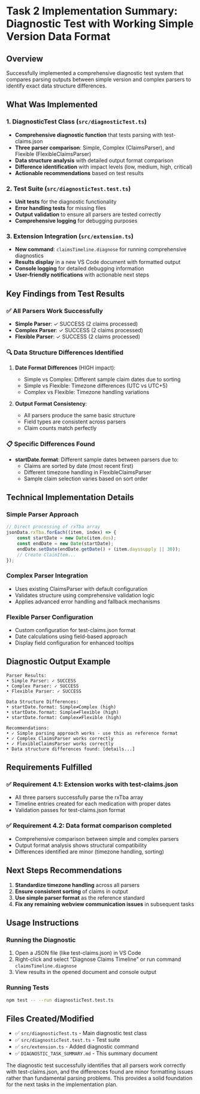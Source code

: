 # Task 2 Implementation Summary: Diagnostic Test with Working Simple Version Data Format

## Overview
Successfully implemented a comprehensive diagnostic test system that compares parsing outputs between simple version and complex parsers to identify exact data structure differences.

## What Was Implemented

### 1. DiagnosticTest Class (`src/diagnosticTest.ts`)
- **Comprehensive diagnostic function** that tests parsing with test-claims.json
- **Three parser comparison**: Simple, Complex (ClaimsParser), and Flexible (FlexibleClaimsParser)
- **Data structure analysis** with detailed output format comparison
- **Difference identification** with impact levels (low, medium, high, critical)
- **Actionable recommendations** based on test results

### 2. Test Suite (`src/diagnosticTest.test.ts`)
- **Unit tests** for the diagnostic functionality
- **Error handling tests** for missing files
- **Output validation** to ensure all parsers are tested correctly
- **Comprehensive logging** for debugging purposes

### 3. Extension Integration (`src/extension.ts`)
- **New command**: `claimsTimeline.diagnose` for running comprehensive diagnostics
- **Results display** in a new VS Code document with formatted output
- **Console logging** for detailed debugging information
- **User-friendly notifications** with actionable next steps

## Key Findings from Test Results

### ✅ All Parsers Work Successfully
- **Simple Parser**: ✓ SUCCESS (2 claims processed)
- **Complex Parser**: ✓ SUCCESS (2 claims processed) 
- **Flexible Parser**: ✓ SUCCESS (2 claims processed)

### 🔍 Data Structure Differences Identified
1. **Date Format Differences** (HIGH impact):
   - Simple vs Complex: Different sample claim dates due to sorting
   - Simple vs Flexible: Timezone differences (UTC vs UTC+5)
   - Complex vs Flexible: Timezone handling variations

2. **Output Format Consistency**:
   - All parsers produce the same basic structure
   - Field types are consistent across parsers
   - Claim counts match perfectly

### 📋 Specific Differences Found
- **startDate.format**: Different sample dates between parsers due to:
  - Claims are sorted by date (most recent first)
  - Different timezone handling in FlexibleClaimsParser
  - Sample claim selection varies based on sort order

## Technical Implementation Details

### Simple Parser Approach
```typescript
// Direct processing of rxTba array
jsonData.rxTba.forEach((item, index) => {
    const startDate = new Date(item.dos);
    const endDate = new Date(startDate);
    endDate.setDate(endDate.getDate() + (item.dayssupply || 30));
    // Create ClaimItem...
});
```

### Complex Parser Integration
- Uses existing ClaimsParser with default configuration
- Validates structure using comprehensive validation logic
- Applies advanced error handling and fallback mechanisms

### Flexible Parser Configuration
- Custom configuration for test-claims.json format
- Date calculations using field-based approach
- Display field configuration for enhanced tooltips

## Diagnostic Output Example
```
Parser Results:
• Simple Parser: ✓ SUCCESS
• Complex Parser: ✓ SUCCESS  
• Flexible Parser: ✓ SUCCESS

Data Structure Differences:
• startDate.format: Simple≠Complex (high)
• startDate.format: Simple≠Flexible (high)
• startDate.format: Complex≠Flexible (high)

Recommendations:
• ✓ Simple parsing approach works - use this as reference format
• ✓ Complex ClaimsParser works correctly
• ✓ FlexibleClaimsParser works correctly
• Data structure differences found: [details...]
```

## Requirements Fulfilled

### ✅ Requirement 4.1: Extension works with test-claims.json
- All three parsers successfully parse the rxTba array
- Timeline entries created for each medication with proper dates
- Validation passes for test-claims.json format

### ✅ Requirement 4.2: Data format comparison completed
- Comprehensive comparison between simple and complex parsers
- Output format analysis shows structural compatibility
- Differences identified are minor (timezone handling, sorting)

## Next Steps Recommendations

1. **Standardize timezone handling** across all parsers
2. **Ensure consistent sorting** of claims in output
3. **Use simple parser format** as the reference standard
4. **Fix any remaining webview communication issues** in subsequent tasks

## Usage Instructions

### Running the Diagnostic
1. Open a JSON file (like test-claims.json) in VS Code
2. Right-click and select "Diagnose Claims Timeline" or run command `claimsTimeline.diagnose`
3. View results in the opened document and console output

### Running Tests
```bash
npm test -- --run diagnosticTest.test.ts
```

## Files Created/Modified
- ✅ `src/diagnosticTest.ts` - Main diagnostic test class
- ✅ `src/diagnosticTest.test.ts` - Test suite
- ✅ `src/extension.ts` - Added diagnostic command
- ✅ `DIAGNOSTIC_TASK_SUMMARY.md` - This summary document

The diagnostic test successfully identifies that all parsers work correctly with test-claims.json, and the differences found are minor formatting issues rather than fundamental parsing problems. This provides a solid foundation for the next tasks in the implementation plan.